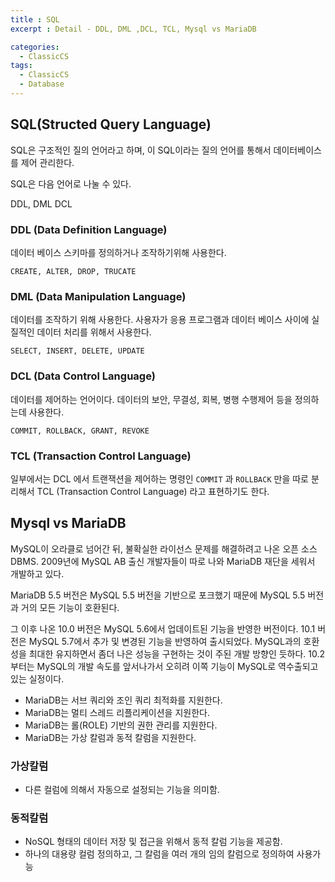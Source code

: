 ```yaml
---
title : SQL
excerpt : Detail - DDL, DML ,DCL, TCL, Mysql vs MariaDB

categories:
  - ClassicCS
tags:
  - ClassicCS
  - Database
---
```


## SQL(Structed Query Language)

SQL은 구조적인 질의 언어라고 하며, 이 SQL이라는 질의 언어를 통해서 데이터베이스를 제어 관리한다.

SQL은 다음 언어로 나눌 수 있다.

DDL, DML DCL

### DDL (Data Definition Language)

데이터 베이스 스키마를 정의하거나 조작하기위해 사용한다.

```
CREATE, ALTER, DROP, TRUCATE
```

### DML (Data Manipulation Language)

데이터를 조작하기 위해 사용한다. 사용자가 응용 프로그램과 데이터 베이스 사이에 실질적인 데이터 처리를 위해서 사용한다.

```
SELECT, INSERT, DELETE, UPDATE
```

### DCL (Data Control Language)

데이터를 제어하는 언어이다. 데이터의 보안, 무결성, 회복, 병행 수행제어 등을 정의하는데 사용한다.

```
COMMIT, ROLLBACK, GRANT, REVOKE
```

### TCL (Transaction Control Language)

일부에서는 DCL 에서 트랜잭션을 제어하는 명령인 `COMMIT` 과 `ROLLBACK` 만을 따로 분리해서 TCL (Transaction Control Language) 라고 표현하기도 한다.


## Mysql vs MariaDB

MySQL이 오라클로 넘어간 뒤, 불확실한 라이선스 문제를 해결하려고 나온 오픈 소스 DBMS. 2009년에 MySQL AB 출신 개발자들이 따로 나와 MariaDB 재단을 세워서 개발하고 있다. 

MariaDB 5.5 버전은 MySQL 5.5 버전을 기반으로 포크했기 때문에 MySQL 5.5 버전과 거의 모든 기능이 호환된다. 

그 이후 나온 10.0 버전은 MySQL 5.6에서 업데이트된 기능을 반영한 버전이다. 10.1 버전은 MySQL 5.7에서 추가 및 변경된 기능을 반영하여 출시되었다. MySQL과의 호환성을 최대한 유지하면서 좀더 나은 성능을 구현하는 것이 주된 개발 방향인 듯하다. 10.2부터는 MySQL의 개발 속도를 앞서나가서 오히려 이쪽 기능이 MySQL로 역수출되고 있는 실정이다.

* MariaDB는 서브 쿼리와 조인 쿼리 최적화를 지원한다.
* MariaDB는 멀티 스레드 리플리케이션을 지원한다.
* MariaDB는 롤(ROLE) 기반의 권한 관리를 지원한다.
* MariaDB는 가상 칼럼과 동적 칼럼을 지원한다.

### 가상칼럼

* 다른 컬럼에 의해서 자동으로 설정되는 기능을 의미함.

### 동적칼럼

* NoSQL 형태의 데이터 저장 및 접근을 위해서 동적 칼럼 기능을 제공함.
* 하나의 대용량 컬럼 정의하고, 그 칼럼을 여러 개의 임의 칼럼으로 정의하여 사용가능

